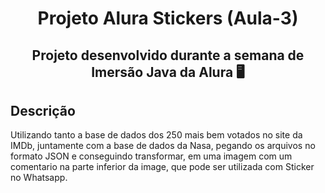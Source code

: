 <h1 align="center"> Projeto Alura Stickers (Aula-3) </h1>

<h2 align="center"> Projeto desenvolvido durante a semana de Imersão Java da Alura 🖥️</h2>

## Descrição

Utilizando tanto a base de dados dos 250 mais bem votados no site da IMDb, juntamente com a base de dados da Nasa, pegando os arquivos no formato JSON e conseguindo transformar, em uma imagem com um comentario na parte inferior da image, que pode ser utilizada com Sticker no Whatsapp.


